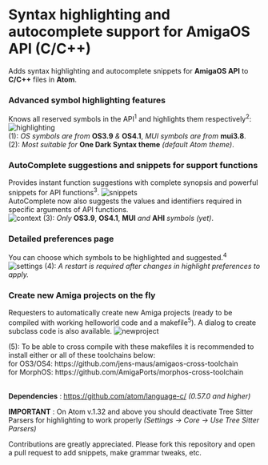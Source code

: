 # Syntax highlighting and autocomplete support for AmigaOS API (C/C++)
Adds syntax highlighting and autocomplete snippets for **AmigaOS API** to **C/C++** files in **Atom**.



### Advanced symbol highlighting features
Knows all reserved symbols in the API<sup>1</sup> and highlights them respectively<sup>2</sup>:
![highlighting](https://i.imgsafe.org/ec/ecb79c6b13.gif)
<br>(1): *OS symbols are from* **OS3.9** *&* **OS4.1**, *MUI symbols are from* **mui3.8**.</br>
(2): *Most suitable for* **One Dark Syntax theme** *(default Atom theme)*.

### AutoComplete suggestions and snippets for support functions
Provides instant function suggestions with complete synopsis and powerful snippets for API functions<sup>3</sup>.
![snippets](https://i.imgsafe.org/ec/ecb79cb472.gif)
<br>AutoComplete now also suggests the values and identifiers required in specific arguments of API functions.</br>
![context](https://i.imgsafe.org/62/627f00fdd3.gif)
(3): *Only* **OS3.9**, **OS4.1**, **MUI** *and* **AHI** *symbols (yet)*.

### Detailed preferences page
You can choose which symbols to be highlighted and suggested.<sup>4</sup>
![settings](https://i.imgsafe.org/ec/ecb78ea9c2.gif)
(4): *A restart is required after changes in highlight preferences to apply.*

### Create new Amiga projects on the fly
Requesters to automatically create new Amiga projects (ready to be compiled with working helloworld code and a makefile<sup>5</sup>).
A dialog to create subclass code is also available.
![newproject](https://i.imgsafe.org/62/627f0322c9.gif)
<div>(5): To be able to cross compile with these makefiles it is recommended to install either or all of these toolchains below:</div>
<div>for OS3/OS4: https://github.com/jens-maus/amigaos-cross-toolchain</div>
<div>for MorphOS: https://github.com/AmigaPorts/morphos-cross-toolchain</div>

<br>**Dependencies** : https://github.com/atom/language-c/ *(0.57.0 and higher)*</br>

**IMPORTANT** : On Atom v.1.32 and above you should deactivate Tree Sitter Parsers for highlighting to work properly *(Settings -> Core -> Use Tree Sitter Parsers)*

Contributions are greatly appreciated. Please fork this repository and open a pull request to add snippets, make grammar tweaks, etc.
